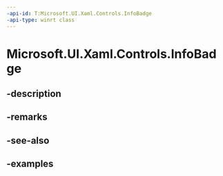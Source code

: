 ```yaml
---
-api-id: T:Microsoft.UI.Xaml.Controls.InfoBadge
-api-type: winrt class
---
```


# Microsoft.UI.Xaml.Controls.InfoBadge

<!--
public class InfoBadge : Windows.UI.Xaml.Controls.Control
-->


## -description

## -remarks

## -see-also

## -examples


